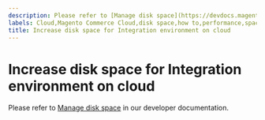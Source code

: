 ```yaml
---
description: Please refer to [Manage disk space](https://devdocs.magento.com/guides/v2.3/cloud/project/manage-disk-space.html) in our developer documentation.
labels: Cloud,Magento Commerce Cloud,disk space,how to,performance,space,Adobe Commerce,cloud infrastructure
title: Increase disk space for Integration environment on cloud
---
```


# Increase disk space for Integration environment on cloud

Please refer to [Manage disk space](https://devdocs.magento.com/guides/v2.3/cloud/project/manage-disk-space.html) in our developer documentation.